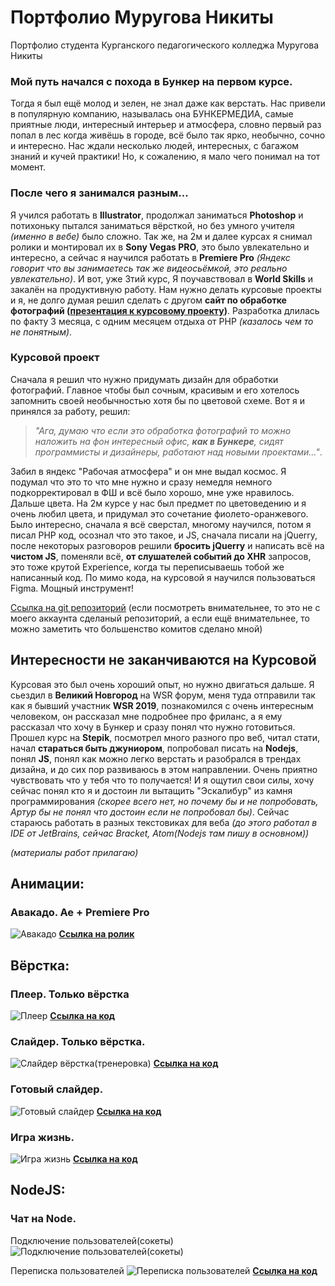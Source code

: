 # Портфолио Муругова Никиты

Портфолио студента Курганского педагогического колледжа Муругова Никиты


### Мой путь начался с похода в Бункер на первом курсе.

Тогда я был ещё молод и зелен, не знал даже как верстать. Нас привели в популярную компанию, называлась она БУНКЕРМЕДИА, самые приятные люди, интересный интерьер и атмосфера, словно первый раз попал в лес когда живёшь в городе, всё было так ярко, необычно, сочно и интересно. Нас ждали несколько людей, интересных, с багажом знаний и кучей практики! Но, к сожалению, я мало чего понимал на тот момент.

### После чего я занимался разным...

Я учился работать в **Illustrator**, продолжал заниматься **Photoshop** и потихоньку пытался заниматься вёрсткой, но без умного учителя _(именно в вебе)_ было сложно. Так же, на 2м и далее курсах я снимал ролики и монтировал их в **Sony Vegas PRO**, это было увлекательно и интересно, а сейчас я научился работать в **Premiere Pro** _(Яндекс говорит что вы занимаетесь так же видеосьёмкой, это реально увлекательно)_. И вот, уже 3тий курс, Я поучавствовал в **World Skills** и закалён на продуктивную работу. Нам нужно делать курсовые проекты и я, не долго думая решил сделать с другом **сайт по обработке фотографий ([презентация к курсовому проекту](www.figma.com/file/X6NY0Ci2eNy1WFTpfA5EGMpc/PERCUSS-PRESENTATION?node-id=0%3A1))**. Разработка длилась по факту 3 месяца, с одним месяцем отдыха от PHP _(казалось чем то не понятным)_. 

### Курсовой проект

Сначала я решил что нужно придумать дизайн для обработки фотографий. Главное чтобы был сочным, красивым и его хотелось запомнить своей необычностью хотя бы по цветовой схеме. Вот я и принялся за работу, решил: 
>_"Ага, думаю что если это обработка фотографий то можно наложить на фон интересный офис, **как в Бункере**, сидят программисты и дизайнеры, работают над новыми проектами..."_.
>
Забил в яндекс "Рабочая атмосфера" и он мне выдал космос. Я подумал что это то что мне нужно и сразу немедля немного подкорректировал в ФШ и всё было хорошо, мне уже нравилось. Дальше цвета. На 2м курсе у нас был предмет по цветоведению и я очень любил цвета, и придумал это сочетание фиолето-оранжевого. Было интересно, сначала я всё сверстал, многому научился, потом я писал PHP код, осознал что это такое, и JS, сначала писали на jQuerry, после некоторых разговоров решили **бросить jQuerry** и написать всё на **чистом JS**, поменяли всё, **от слушателей событий до XHR** запросов, это тоже крутой Experience, когда ты переписываешь тобой же написанный код. По мимо кода, на курсовой я научился пользоваться Figma. Мощный инструмент!

[Ссылка на git репозиторий](https://github.com/Exsist/PerCuss) (если посмотреть внимательнее, то это не с моего аккаунта сделаный репозиторий, а если ещё внимательнее, то можно заметить что большенство комитов сделано мной)

Интересности не заканчиваются на Курсовой
---

Курсовая это был очень хороший опыт, но нужно двигаться дальше. Я сьездил в **Великий Новгород** на WSR форум, меня туда отправили так как я бывший участник **WSR 2019**, познакомился с очень интересным человеком, он рассказал мне подробнее про фриланс, а я ему рассказал что хочу в Бункер и  сразу понял что нужно готовиться. Прошел курс на **Stepik**, посмотрел много разного про веб, читал стати, начал **стараться быть джуниором**, попробовал писать на **Nodejs**, понял **JS**, понял как можно легко верстать и разобрался в трендах дизайна, и до сих пор развиваюсь в этом направлении. Очень приятно чувствовать что у тебя что то получается! И я ощутил свои силы, хочу сейчас понял кто я и достоин ли вытащить "Эскалибур" из камня программирования _(скорее всего нет, но почему бы и не попробовать, Артур бы не понял что достоин если не попробовал бы)_. Сейчас стараюсь работать в разных текстовиках для веба _(до этого работал в IDE от JetBrains, сейчас Bracket, Atom(Nodejs там пишу в основном))_

_(материалы работ прилагаю)_


Анимации:
---
### Авакадо. Ae + Premiere Pro
![Авакадо](https://github.com/DexNick4501/PortfolioDex/blob/master/Images/animate_avokados.PNG)
[**Ссылка на ролик**](https://github.com/DexNick4501/PortfolioDex/blob/master/Анимации/avokado/AEP/main%20comp.mov)

Вёрстка:
---

### Плеер. Только вёрстка
![Плеер](https://github.com/DexNick4501/PortfolioDex/blob/master/Images/player.PNG)
[**Ссылка на код**](https://github.com/DexNick4501/PortfolioDex/tree/master/Layout/player)

### Cлайдер. Только вёрстка.
![Слайдер вёрстка(тренеровка)](https://github.com/DexNick4501/PortfolioDex/blob/master/Images/slider(layout).PNG)
[**Ссылка на код**](https://github.com/DexNick4501/PortfolioDex/tree/master/Layout/slider)

### Готовый слайдер.
![Готовый слайдер](https://github.com/DexNick4501/PortfolioDex/blob/master/Images/slider_worked.PNG)
[**Ссылка на код**](https://github.com/DexNick4501/PortfolioDex/tree/master/Layout/slider_2)

### Игра жизнь.
![Игра жизнь](https://github.com/DexNick4501/PortfolioDex/blob/master/Images/Игра%20Жизнь.PNG)
[**Ссылка на код**](https://github.com/DexNick4501/PortfolioDex/tree/master/Layout/game_life)

NodeJS:
---

### Чат на Node.

Подключение пользователей(сокеты)
![Подключение пользователей(сокеты)](https://github.com/DexNick4501/PortfolioDex/blob/master/Images/chat%20on%20node%20CMD.PNG)

Переписка пользователей
![Переписка пользователей](https://github.com/DexNick4501/PortfolioDex/blob/master/Images/chat%20on%20node.PNG)
[**Ссылка на код**](https://github.com/DexNick4501/PortfolioDex/tree/master/Nodejs/www)

